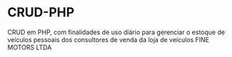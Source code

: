# CRUD-PHP
CRUD em PHP, com finalidades de uso diário para gerenciar o estoque de veículos pessoais dos consultores de venda da loja de veículos FINE MOTORS LTDA
